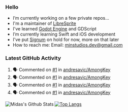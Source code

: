 ### Hello

- I’m currently working on a few private repos...
- I'm a maintainer of [LibreSprite](https://github.com/LibreSprite/LibreSprite)
- I've learned [Godot Engine](https://godotengine.org/) and GDScript
- I’m currently learning Swift and iOS development
- I've put [Signum](https://github.com/MintStudios/Signum) on hold for now, more on that later
- How to reach me: Email: minstudios.dev@gmail.com

### Latest GitHub Activity
<!--START_SECTION:activity-->

1. 🗣 Commented on [#1](https://github.com/andresavic/AmongKey/issues/1) in [andresavic/AmongKey](https://github.com/andresavic/AmongKey)
2. 🗣 Commented on [#1](https://github.com/andresavic/AmongKey/issues/1) in [andresavic/AmongKey](https://github.com/andresavic/AmongKey)
3. 🗣 Commented on [#1](https://github.com/andresavic/AmongKey/issues/1) in [andresavic/AmongKey](https://github.com/andresavic/AmongKey)
4. 🗣 Commented on [#1](https://github.com/andresavic/AmongKey/issues/1) in [andresavic/AmongKey](https://github.com/andresavic/AmongKey)
<!--END_SECTION:activity-->

<img align="left" alt="Midas's Github Stats" src="https://github-readme-stats.vercel.app/api?username=MintStudios&show_icons=true&hide_border=true&count_private=true&theme=radical" />

[![Top Langs](https://github-readme-stats.vercel.app/api/top-langs/?username=MintStudios&hide_border=true&count_private=true&theme=radical)](https://github.com/anuraghazra/github-readme-stats)
